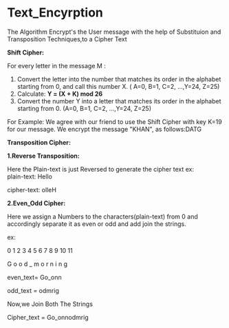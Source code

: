 # Text_Encyrption

The Algorithm Encrypt's the User message with the help of Substituion and Transposition Techniques,to a Cipher Text

**Shift Cipher:**

For every letter in the message M :
1. Convert the letter into the number that matches its order in the alphabet starting from 0, and call this number X.
( A=0, B=1, C=2, ...,Y=24, Z=25)
2. Calculate: **Y = (X + K) mod 26**
3. Convert the number Y into a letter that matches its order in the alphabet starting from 0.
(A=0, B=1, C=2, ...,Y=24, Z=25)

For Example: We agree with our friend to use the Shift Cipher with key K=19 for our message. 
We encrypt the message "KHAN", as follows:DATG

**Transposition Cipher:**

**1.Reverse Transposition:**

 Here the Plain-text is just Reversed to generate the cipher text 
 ex:  
 plain-text: Hello
 
 cipher-text: olleH

**2.Even_Odd Cipher:**

Here we assign a Numbers to the characters(plain-text) from 0 and accordingly separate it as even or odd and add join the strings.

ex:

0 1 2 3 4 5 6 7 8 9 10 11 

G o o d _ m o r n i n  g

even_text= Go_onn

odd_text = odmrig

Now,we Join Both The Strings

Cipher_text = Go_onnodmrig


 


